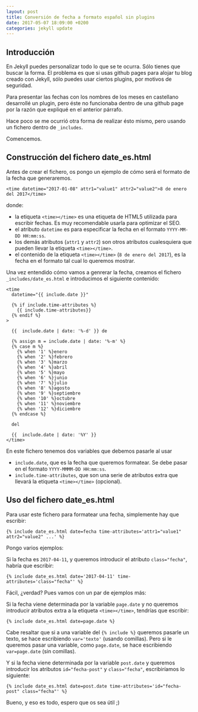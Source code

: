 ```yaml
---
layout: post
title: Conversión de fecha a formato español sin plugins
date: 2017-05-07 18:09:00 +0200
categories: jekyll update
---
```


## Introducción

En Jekyll puedes personalizar todo lo que se te ocurra. Sólo tienes que buscar la forma. El problema es que si usas github pages para alojar tu blog creado con Jekyll, sólo puedes usar ciertos plugins, por motivos de seguridad.

Para presentar las fechas con los nombres de los meses en castellano desarrollé un plugin, pero éste no funcionaba dentro de una github page por la razón que expliqué en el anterior párrafo.

Hace poco se me ocurrió otra forma de realizar ésto mismo, pero usando un fichero dentro de `_includes`.

Comencemos.

## Construcción del fichero date_es.html

Antes de crear el fichero, os pongo un ejemplo de cómo será el formato de la fecha que generaremos.

```
<time datetime="2017-01-08" attr1="value1" attr2="value2">8 de enero del 2017</time>
```

donde:

- la etiqueta `<time></time>` es una etiqueta de HTML5 utilizada para escribir fechas. Es muy recomendable usarla para optimizar el SEO.
- el atributo `datetime` es para especificar la fecha en el formato `YYYY-MM-DD HH:mm:ss`.
- los demás atributos (`attr1` y `attr2`) son otros atributos cualesquiera que pueden llevar la etiqueta `<time></time>`.
- el contenido de la etiqueta `<time></time>` (`8 de enero del 2017`), es la fecha en el formato tal cual lo queremos mostrar.

Una vez entendido cómo vamos a genrerar la fecha, creamos el fichero `_includes/date_es.html` e introducimos el siguiente contenido:

```
<time
  datetime="{{ include.date }}"

  {% if include.time-attributes %}
    {{ include.time-attributes}}
  {% endif %}
>

  {{  include.date | date: '%-d' }} de

  {% assign m = include.date | date: '%-m' %}
  {% case m %}
    {% when '1' %}enero
    {% when '2' %}febrero
    {% when '3' %}marzo
    {% when '4' %}abril
    {% when '5' %}mayo
    {% when '6' %}junio
    {% when '7' %}julio
    {% when '8' %}agosto
    {% when '9' %}septiembre
    {% when '10' %}octubre
    {% when '11' %}noviembre
    {% when '12' %}diciembre
  {% endcase %}

  del

  {{  include.date | date: '%Y' }}
</time>

```

En este fichero tenemos dos variables que debemos pasarle al usar 

- `include.date`, que es la fecha que queremos formatear. Se debe pasar en el formato `YYYY-MMMM-DD HH:mm:ss`.
- `include.time-attributes`, que son una serie de atributos extra que llevará la etiqueta `<time></time>` (opcional).

## Uso del fichero date_es.html

Para usar este fichero para formatear una fecha, simplemente hay que escribir:

```
{% include date_es.html date=fecha time-attributes='attr1="value1" attr2="value2" ...' %}
```

Pongo varios ejemplos:

Si la fecha es `2017-04-11`, y queremos introducir el atributo `class="fecha"`, habría que escribir:

```
{% include date_es.html date='2017-04-11' time-attributes='class="fecha"' %}
```

Fácil, ¿verdad? Pues vamos con un par de ejemplos más:

Si la fecha viene determinada por la variable `page.date` y no queremos introducir atributos extra a la etiqueta `<time></time>`, tendrías que escribir:

```
{% include date_es.html date=page.date %}
```

Cabe resaltar que si a una variable del `{% include %}` queremos pasarle un texto, se hace escribiendo `var='texto'` (usando comillas). Pero si le queremos pasar una variable, como `page.date`, se hace escribiendo `var=page.date` (sin comillas).

Y si la fecha viene determinada por la variable `post.date` y queremos introducir los atributos `id="fecha-post"` y `class="fecha"`, escribiríamos lo siguiente:

```
{% include date_es.html date=post.date time-attributes='id="fecha-post" class="fecha"' %}
```

Bueno, y eso es todo, espero que os sea útil ;)

